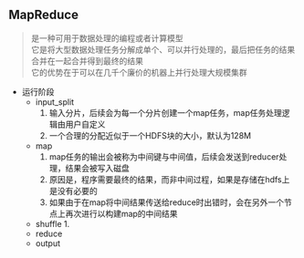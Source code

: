 ## MapReduce
> 是一种可用于数据处理的编程或者计算模型  
> 它是将大型数据处理任务分解成单个、可以并行处理的，最后把任务的结果合并在一起合并得到最终的结果  
> 它的优势在于可以在几千个廉价的机器上并行处理大规模集群  
- 运行阶段
  - input_split
    1. 输入分片，后续会为每一个分片创建一个map任务，map任务处理逻辑由用户自定义  
    2. 一个合理的分配近似于一个HDFS块的大小，默认为128M  
  - map  
    1. map任务的输出会被称为中间键与中间值，后续会发送到reducer处理，结果会被写入磁盘
    2. 原因是，程序需要最终的结果，而非中间过程，如果是存储在hdfs上是没有必要的
    3. 如果由于在map将中间结果传送给reduce时出错时，会在另外一个节点上再次进行以构建map的中间结果
  - shuffle 
    1. 
  - reduce 
  - output  